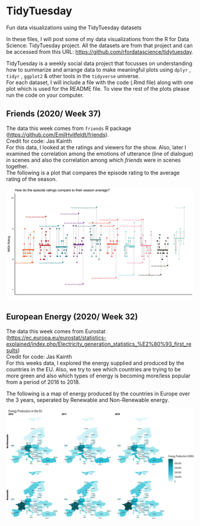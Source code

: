 # TidyTuesday
Fun data visualizations using the TidyTuesday datasets 

In these files, I will post some of my data visualizations from the R for Data Science: TidyTuesday project.
All the datasets are from that project and can be accessed from this URL: https://github.com/rfordatascience/tidytuesday.  

TidyTuesday is a weekly social data project that focusses on understanding how to summarize and arrange data to make meaningful plots using  ````dplyr```` , ````tidyr```` , ````ggplot2```` & other tools in the ````tidyverse```` universe.  
For each dataset, I will include a file with the code (.Rmd file) along with one plot which is used for the README file. To view the rest of the plots please run the code on your computer. 

## Friends (2020/ Week 37)
The data this week comes from ```friends``` R package (https://github.com/EmilHvitfeldt/friends).  
Credit for code: Jas Kainth  
For this data, I looked at the ratings and viewers for the show. Also, later I examined the correlation among the emotions of utterance (line of dialogue) in scenes and also the correlation among which *friends* were in scenes together.  
The following is a plot that compares the episode rating to the average rating of the season.  


![Friends Plot](https://github.com/JasKainth/TidyTuesday/blob/master/Friends/friends_avg_ratings.jpg)


## European Energy (2020/ Week 32)  
The data this week comes from Eurostat (https://ec.europa.eu/eurostat/statistics-explained/index.php/Electricity_generation_statistics_%E2%80%93_first_results)  
Credit for code: Jas Kainth  
For this weeks data, I explored the energy supplied and produced by the countries in the EU. Also, we try to see which countries are trying to be more green and also which types of energy is becoming more/less popular from a period of 2016 to 2018.  

The following is a map of energy produced by the countries in Europe over the 3 years, seperated by Renewable and Non-Renewable energy.

![European Energy Map](https://github.com/JasKainth/TidyTuesday/blob/master/European%20Energy/european_energy_map.jpg)

